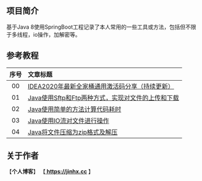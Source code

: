 ## 项目简介
基于Java 8使用SpringBoot工程记录了本人常用的一些工具或方法，包括但不限于多线程，io操作，加解密等。

## 参考教程
|序号|文章标题|
|:---:|:---|
|00|[IDEA2020年最新全家桶通用激活码分享（持续更新）](https://luoyublog.com/article/37)|
|01|[Java使用Sftp和Ftp两种方式，实现对文件的上传和下载](https://www.jianshu.com/p/79dae0e59d29)|
|02|[Java使用简单的方法计算代码耗时](https://www.jianshu.com/p/ae6f9bfc8349)|
|03|[Java使用IO流对文件进行操作](https://www.jianshu.com/p/b15d4c3782b3)|
|04|[Java将文件压缩为zip格式及解压](https://www.jianshu.com/p/1ea9cd31e273)|

## 关于作者
【<b>个人博客</b>】    【<b><a href="https://luoyublog.com"> https://jinhx.cc </a></b>】<br/>
